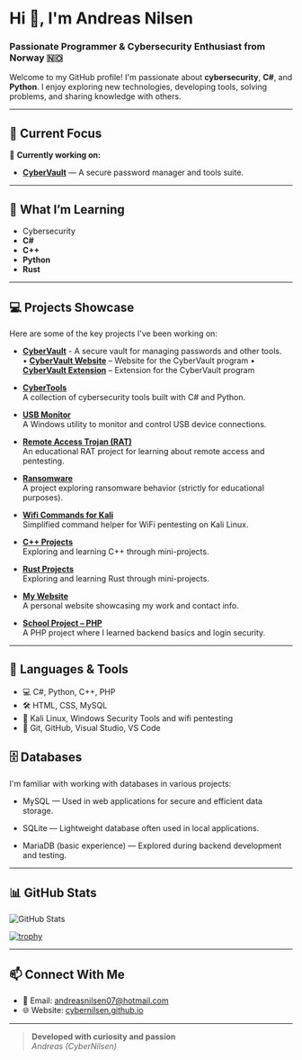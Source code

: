 # Hi 👋, I'm Andreas Nilsen

### Passionate Programmer & Cybersecurity Enthusiast from Norway 🇳🇴

Welcome to my GitHub profile! I'm passionate about **cybersecurity**, **C#**, and **Python**. I enjoy exploring new technologies, developing tools, solving problems, and sharing knowledge with others.

---

## 🌟 Current Focus

🔭 **Currently working on:**  
- [**CyberVault**](https://github.com/CyberNilsen/CyberVault) — A secure password manager and tools suite.

---

## 🌱 What I’m Learning

- Cybersecurity
- **C#**
- **C++**
- **Python**
- **Rust**

---

## 💻 Projects Showcase

Here are some of the key projects I've been working on:

- [**CyberVault**](https://github.com/CyberNilsen/CyberVault) - A secure vault for managing passwords and other tools.<br>
  • [**CyberVault Website**](https://github.com/CyberNilsen/CyberVault-website) – Website for the CyberVault program
  • [**CyberVault Extension**](https://github.com/CyberNilsen/CyberVaultExtension) – Extension for the CyberVault program

- [**CyberTools**](https://github.com/CyberNilsen/CyberTools)  
  A collection of cybersecurity tools built with C# and Python.

- [**USB Monitor**](https://github.com/CyberNilsen/USB-Monitor)  
  A Windows utility to monitor and control USB device connections.

- [**Remote Access Trojan (RAT)**](https://github.com/CyberNilsen/Remote-Access-Trojan)  
  An educational RAT project for learning about remote access and pentesting.

- [**Ransomware**](https://github.com/CyberNilsen/Ransomware)  
  A project exploring ransomware behavior (strictly for educational purposes).

- [**Wifi Commands for Kali**](https://github.com/CyberNilsen/Wifi-Commands-Kali)  
  Simplified command helper for WiFi pentesting on Kali Linux.

- [**C++ Projects**](https://github.com/CyberNilsen/CPP-projects)  
  Exploring and learning C++ through mini-projects.

- [**Rust Projects**](  https://github.com/CyberNilsen/Rust)  
  Exploring and learning Rust through mini-projects.

- [**My Website**](https://cybernilsen.github.io/Andreas-Nettside/)  
  A personal website showcasing my work and contact info.

- [**School Project – PHP**](https://github.com/CyberNilsen/Oppdag-Norge-databasenettside)  
  A PHP project where I learned backend basics and login security.

---

## 🚀 Languages & Tools

- 💻 C#, Python, C++, PHP  
- 🛠️ HTML, CSS, MySQL  
- 🔐 Kali Linux, Windows Security Tools and wifi pentesting
- 🔧 Git, GitHub, Visual Studio, VS Code

## 🗄️ Databases
I'm familiar with working with databases in various projects:

- MySQL — Used in web applications for secure and efficient data storage.

- SQLite — Lightweight database often used in local applications.

- MariaDB (basic experience) — Explored during backend development and testing.

---

## 📊 GitHub Stats

<p align="left">
  <img src="https://github-readme-stats.vercel.app/api?username=CyberNilsen&show_icons=true&theme=dark" alt="GitHub Stats"/>
</p>

[![trophy](https://github-profile-trophy.vercel.app/?username=CyberNilsen&theme=onedark)](https://github.com/ryo-ma/github-profile-trophy)

---

## 📫 Connect With Me

- 💌 Email: [andreasnilsen07@hotmail.com](mailto:andreasnilsen07@hotmail.com)
- 🌐 Website: [cybernilsen.github.io](https://cybernilsen.github.io/Andreas-Nettside/)

---

> **Developed with curiosity and passion**  
> *Andreas (CyberNilsen)*
